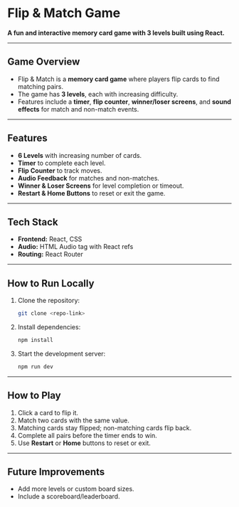 # Flip & Match Game

**A fun and interactive memory card game with 3 levels built using React.**

---

## Game Overview

* Flip & Match is a **memory card game** where players flip cards to find matching pairs.
* The game has **3 levels**, each with increasing difficulty.
* Features include a **timer**, **flip counter**, **winner/loser screens**, and **sound effects** for match and non-match events.

---

## Features

* **6 Levels** with increasing number of cards.
* **Timer** to complete each level.
* **Flip Counter** to track moves.
* **Audio Feedback** for matches and non-matches.
* **Winner & Loser Screens** for level completion or timeout.
* **Restart & Home Buttons** to reset or exit the game.

---

## Tech Stack

* **Frontend:** React, CSS
* **Audio:** HTML Audio tag with React refs
* **Routing:** React Router

---

## How to Run Locally

1. Clone the repository:

   ```bash
   git clone <repo-link>
   ```
2. Install dependencies:

   ```bash
   npm install
   ```
3. Start the development server:

   ```bash
   npm run dev
   ```


---


## How to Play

1. Click a card to flip it.
2. Match two cards with the same value.
3. Matching cards stay flipped; non-matching cards flip back.
4. Complete all pairs before the timer ends to win.
5. Use **Restart** or **Home** buttons to reset or exit.

---

## Future Improvements

* Add more levels or custom board sizes.
* Include a scoreboard/leaderboard.
